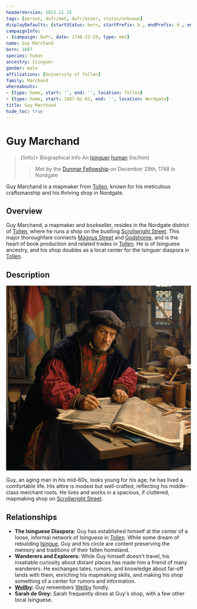 ```yaml
---
headerVersion: 2023.11.25
tags: [person, dufr/met, dufr/minor, status/unknown]
displayDefaults: {startStatus: born, startPrefix: b., endPrefix: d., endStatus: died}
campaignInfo:
- {campaign: DuFr, date: 1748-12-29, type: met}
name: Guy Marchand
born: 1687
species: human
ancestry: Isinguer
gender: male
affiliations: [University of Tollen]
family: Marchand
whereabouts:
- {type: home, start: '', end: '', location: Tollen}
- {type: home, start: 1687-01-02, end: '', location: Nordgate}
title: Guy Marchand
hide_toc: true
---
```

# Guy Marchand
>[!info]+ Biographical Info
> An [Isinguer](<../../history/istabor-alliance.md>) [human](<../../species/humans/humans.md>) (he/him)
> 
> 
>> 
>>  Met by the [Dunmar Fellowship](<../pcs/dunmar-fellowship/dunmar-fellowship.md>) on December 29th, 1748 in Nordgate 

Guy Marchand is a mapmaker from [Tollen](<../../gazetteer/western-green-sea/tollen/tollen.md>), known for his meticulous craftsmanship and his thriving shop in Nordgate.
## Overview

Guy Marchand, a mapmaker and bookseller, resides in the Nordgate district of [Tollen](<../../gazetteer/western-green-sea/tollen/tollen.md>), where he runs a shop on the bustling [Scrollwright Street](<../../gazetteer/western-green-sea/tollen/scrollwright-street.md>). This major thoroughfare connects [Magnus Street](<../../gazetteer/western-green-sea/tollen/magnus-street.md>) and [Godshome](<../../gazetteer/western-green-sea/tollen/godshome.md>), and is the heart of book production and related trades in [Tollen](<../../gazetteer/western-green-sea/tollen/tollen.md>). He is of Isinguese ancestry, and his shop doubles as a local center for the Isinguer diaspora in [Tollen](<../../gazetteer/western-green-sea/tollen/tollen.md>). 
## Description

![Guy Marchand](../../assets/guy-marchand.png)

Guy, an aging man in his mid-60s, looks young for his age; he has lived a comfortable life. His attire is modest but well-crafted, reflecting his middle-class merchant roots. He lives and works in a spacious, if cluttered, mapmaking shop on [Scrollwright Street](<../../gazetteer/western-green-sea/tollen/scrollwright-street.md>).
## Relationships

- **The Isinguese Diaspora:** Guy has established himself at the center of a loose, informal network of Isinguese in [Tollen](<../../gazetteer/western-green-sea/tollen/tollen.md>). While some dream of rebuilding [Isingue](<../../gazetteer/istaros-watershed/isingue.md>), Guy and his circle are content preserving the memory and traditions of their fallen homeland.
- **Wanderers and Explorers:** While Guy himself doesn't travel, his insatiable curiosity about distant places has made him a friend of many wanderers. He exchanges tales, rumors, and knowledge about far-off lands with them, enriching his mapmaking skills, and making his shop something of a center for rumors and information. 
- **[Wellby](<../pcs/dunmar-fellowship/wellby.md>):** Guy remembers [Wellby](<../pcs/dunmar-fellowship/wellby.md>) fondly. 
- **Sarah de Grey:** Sarah frequently dines at Guy's shop, with a few other local Isinguese.

